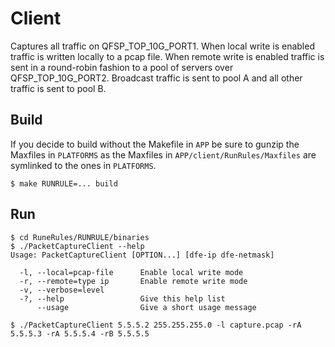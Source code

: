 # Client
Captures all traffic on QFSP_TOP_10G_PORT1. When local write is enabled traffic is written locally to a pcap file.
When remote write is enabled traffic is sent in a round-robin fashion to a pool of servers over QFSP_TOP_10G_PORT2. Broadcast traffic is sent to pool A and all other traffic is sent to pool B.

## Build
If you decide to build without the Makefile in `APP` be sure to gunzip the Maxfiles in `PLATFORMS` as the Maxfiles in `APP/client/RunRules/Maxfiles` are symlinked to the ones in `PLATFORMS`.

```console
$ make RUNRULE=... build
```

## Run
```console
$ cd RuneRules/RUNRULE/binaries
$ ./PacketCaptureClient --help                                                              
Usage: PacketCaptureClient [OPTION...] [dfe-ip dfe-netmask]

  -l, --local=pcap-file      Enable local write mode
  -r, --remote=type ip       Enable remote write mode
  -v, --verbose=level
  -?, --help                 Give this help list
      --usage                Give a short usage message

```

```console
$ ./PacketCaptureClient 5.5.5.2 255.255.255.0 -l capture.pcap -rA 5.5.5.3 -rA 5.5.5.4 -rB 5.5.5.5
```
